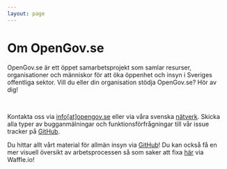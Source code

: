 ```yaml
---
layout: page
---
```

<!-- page content start -->

<div class="container">
  <div class="row">
    <div class="col-md-8">
      <h1>Om OpenGov.se</h1>
      <p>OpenGov.se är ett öppet samarbetsprojekt som samlar resurser, organisationer och människor för att öka öppenhet och insyn i Sveriges offentliga sektor. Vill du eller din organisation stödja OpenGov.se? Hör av dig!</p>
      </br>
      <p>Kontakta oss via <a href="mailto:info[snabel-a]opengov.se">info[at]opengov.se</a> eller via våra svenska <a href="http://www.opengov.se/lardigmer.html#natverk">nätverk</a>. Skicka alla typer av bugganmälningar och funktionsförfrågningar till vår issue tracker på <a href="https://github.com/okfse/opengovse/issues">GitHub</a>.</p>
      <p>Du hittar allt vårt material för allmän insyn via <a href="https://github.com/okfse/opengovse">GitHub</a>! Du kan också få en mer visuell översikt av arbetsprocessen så som saker att fixa  <a href="https://waffle.io/okfse/opengovse">här</a> via Waffle.io!</p>
    </div>
  </div>
</div>

<!--
<div class="col-md-4">
        <h2>Navigering</h2>
        <ul>
	        <li><a href="#om">om</a></li>
        </ul>
</div>
-->
